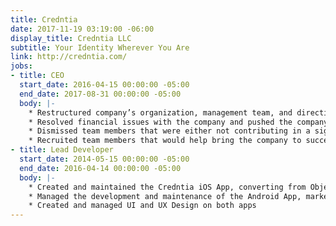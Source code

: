 ```yaml
---
title: Credntia
date: 2017-11-19 03:19:00 -06:00
display_title: Credntia LLC
subtitle: Your Identity Wherever You Are
link: http://credntia.com/
jobs:
- title: CEO
  start_date: 2016-04-15 00:00:00 -05:00
  end_date: 2017-08-31 00:00:00 -05:00
  body: |-
    * Restructured company’s organization, management team, and direction
    * Resolved financial issues with the company and pushed the company forward
    * Dismissed team members that were either not contributing in a significant way or were detrimental to the company’s success
    * Recruited team members that would help bring the company to success
- title: Lead Developer
  start_date: 2014-05-15 00:00:00 -05:00
  end_date: 2016-04-14 00:00:00 -05:00
  body: |-
    * Created and maintained the Credntia iOS App, converting from Objective-C to Swift when Swift was released
    * Managed the development and maintenance of the Android App, marketing website, and backend development for the company
    * Created and managed UI and UX Design on both apps
---
```


